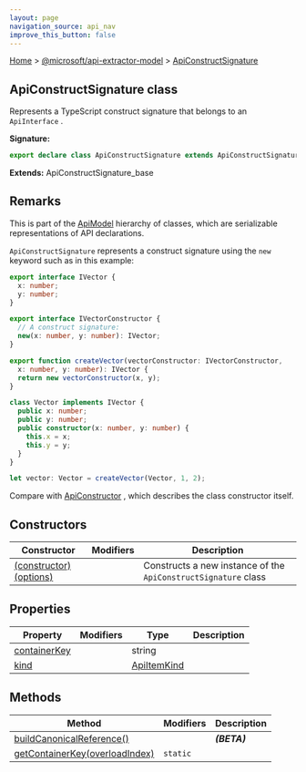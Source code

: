 ```yaml
---
layout: page
navigation_source: api_nav
improve_this_button: false
---
```



[Home](./index.md) &gt; [@microsoft/api-extractor-model](./api-extractor-model.md) &gt; [ApiConstructSignature](./api-extractor-model.apiconstructsignature.md)

## ApiConstructSignature class

Represents a TypeScript construct signature that belongs to an `ApiInterface` .

<b>Signature:</b>

```typescript
export declare class ApiConstructSignature extends ApiConstructSignature_base
```
<b>Extends:</b> ApiConstructSignature\_base

## Remarks

This is part of the [ApiModel](./api-extractor-model.apimodel.md) hierarchy of classes, which are serializable representations of API declarations.

`ApiConstructSignature` represents a construct signature using the `new` keyword such as in this example:

```ts
export interface IVector {
  x: number;
  y: number;
}

export interface IVectorConstructor {
  // A construct signature:
  new(x: number, y: number): IVector;
}

export function createVector(vectorConstructor: IVectorConstructor,
  x: number, y: number): IVector {
  return new vectorConstructor(x, y);
}

class Vector implements IVector {
  public x: number;
  public y: number;
  public constructor(x: number, y: number) {
    this.x = x;
    this.y = y;
  }
}

let vector: Vector = createVector(Vector, 1, 2);

```
Compare with [ApiConstructor](./api-extractor-model.apiconstructor.md) , which describes the class constructor itself.

## Constructors

|  Constructor | Modifiers | Description |
|  --- | --- | --- |
|  [(constructor)(options)](./api-extractor-model.apiconstructsignature._constructor_.md) |  | Constructs a new instance of the <code>ApiConstructSignature</code> class |

## Properties

|  Property | Modifiers | Type | Description |
|  --- | --- | --- | --- |
|  [containerKey](./api-extractor-model.apiconstructsignature.containerkey.md) |  | string |  |
|  [kind](./api-extractor-model.apiconstructsignature.kind.md) |  | [ApiItemKind](./api-extractor-model.apiitemkind.md) |  |

## Methods

|  Method | Modifiers | Description |
|  --- | --- | --- |
|  [buildCanonicalReference()](./api-extractor-model.apiconstructsignature.buildcanonicalreference.md) |  | <b><i>(BETA)</i></b> |
|  [getContainerKey(overloadIndex)](./api-extractor-model.apiconstructsignature.getcontainerkey.md) | <code>static</code> |  |
